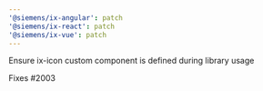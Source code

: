 ```yaml
---
'@siemens/ix-angular': patch
'@siemens/ix-react': patch
'@siemens/ix-vue': patch
---
```


Ensure ix-icon custom component is defined during library usage

Fixes #2003
